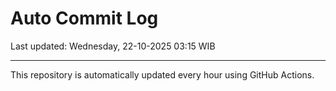 # Auto Commit Log

Last updated: Wednesday, 22-10-2025 03:15 WIB

---

This repository is automatically updated every hour using GitHub Actions.
